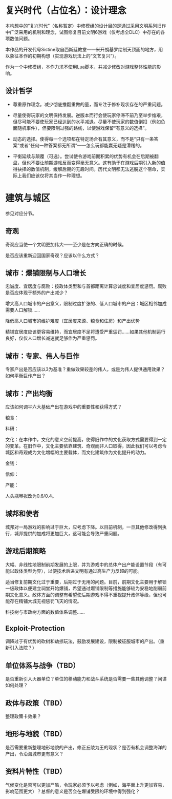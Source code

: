 # 复兴时代（占位名）：设计理念

本构想中的“复兴时代”（名称暂定）中修模组的设计目的是通过采用文明系列旧作中广泛采用的机制和理念，试图修复目前文明6游戏（仅考虑全DLC）中存在的各项数值问题。

本作品的开发代号Sistine取自西斯廷教堂——米开朗基罗绘制天顶画的地方，用以象征本作的初期构想（实现游戏玩法上的“文艺复兴”）。

作为一个中修模组，本作力求不使用Lua脚本，并减少修改对游戏整体性能的影响。

## 设计哲学

- 尊重原作理念。减少彻底推翻重做的量，而专注于修补现状存在的严重问题。

- 尽量使得玩家的文明保持发展。逆版本而行会使玩家停滞不前乃至举步维艰，但尽可能不要使玩家已经达到的水平减退。尽量不使玩家的数值倒扣（例如负面随机事件），但要限制过强的路线，以使游戏保留“有意义的选择”。

- 动态的选择。使得每一个选项都在特定场合有其意义，而不是“只有一条答案”或者“任何一种答案都无所谓”——怎么玩都能赢无疑是滑稽的。

- 平衡延续与颠覆（可选）。尝试使令游戏前期积累的优势有机会在后期被翻盘，但也不要让前期游戏反而变得毫无意义。这有助于在游戏后期引入新的值得抉择的数值机制，缓解后期的无趣时间。历代文明都无法逃脱这个宿命，实际上我们应该仅将其当作一种理想。

# 建筑与城区

参见对应分节。

## 奇观

奇观应当使一个文明更加伟大——至少是在方向正确的时候。

是否应该重新迎回国家奇观？应该以什么方式？

## 城市：爆铺限制与人口增长

忠诚度、宜居度与腐败：按政体类型和与首都距离计算忠诚度和宜居度惩罚。腐败是否应体现于额外的产出减少？

增大高人口城市的产出意义，限制过度扩张的、低人口城市的产出：城区相邻加成需要人口解锁……

降低高人口城市的维护难度（宜居度来源、粮食和住房）和产出优势

精铺宜居度应该更容易维持，而宜居度不足将遭受严重惩罚……如果其他机制运行良好，仅仅人口增长减速就足够作为严重惩罚。

## 城市：专家、伟人与巨作

专家产出是否应该以3为基准？重做效果较差的伟人，或是为伟人提供通用效果？如何平衡巨作产出？

## 城市：产出均衡

应该如何调平六大基础产出在游戏中的重要性和获得方式？

粮食：

科研：

文化：在本作中，文化的意义空前提高，使得旧作中的文化获取方式需要得到一定的变革。在旧作中，文化主要依靠建筑、奇观而非人口取得，因此我们可以考虑令城区和奇观成为文化增幅的主要载体，而文化建筑作为文化提升的动力。

金钱：

信仰：

产能：

人头瓶琴拟改为0.6/0.4。

## 城邦和使者

城邦对一局游戏的影响过于巨大，应考虑下降。以目前机制，一旦其他修改得到执行，城邦提供的加成将更加巨大，这可能会导致严重问题。

## 游戏后期策略

大幅、非线性地限制前期发展的上限，并为游戏中的总体产出产能设置节段（有可能以政体类型为界），以便技术后进文明有通过高生产力反超的可能。

适当修复前期文化过于重要，后期过于无用的问题。目前，前期文化主要用于解锁一级政体以便建立祠堂开始爆铺，希望通过爆铺限制等措施能够较为安稳地削弱前期文化意义。政体方面的调整有希望使后期游戏不得不重视提升政体等级，但也可能存在精铺大城无视惩罚飞天的情况。

科技树与市政树方面的数值体系调整……

## Exploit-Protection

调降过于有优势的砍树和劫掠玩法，鼓励发展建设，限制被征服城市的产出。（重新引入法院？）

## 单位体系与战争（TBD）

是否重新引入火器单位？单位的移动能力和战斗系统是否需要一些其他调整？间谍如何处理？

## 政体与政策（TBD）

整理政策卡效果？

## 地形与地貌（TBD）

是否需要重新整理地形地貌的产出，修正丘陵为王的现状？是否有机会调整海洋的产出，令沿海城市更有意义？

## 资料片特性（TBD）

气候变化是否可以更加严酷，令玩家必须予以考虑（例如，海平面上升更加容易，影响范围更大）？总督的意义是否会在爆铺受限的环境中得到强化？